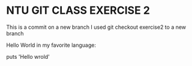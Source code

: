 # NTU GIT CLASS EXERCISE 2

This is a commit on a new branch I used git checkout  exercise2 to a new branch 

Hello World in my favorite language:


puts 'Hello wrold'